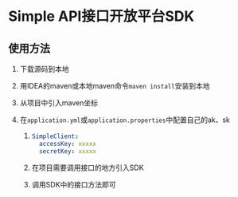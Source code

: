 # Simple API接口开放平台SDK

## 使用方法

1. 下载源码到本地

2. 用IDEA的maven或本地maven命令`maven install`安装到本地

3. 从项目中引入maven坐标

4. 在`application.yml`或`application.properties`中配置自己的ak、sk

   1. ``` yml
      SimpleClient:
      	accessKey: xxxxx
      	secretKey: xxxxx
      ```

   2. 在项目需要调用接口的地方引入SDK

   3. 调用SDK中的接口方法即可
